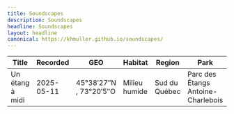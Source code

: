 ```yaml
---
title: Soundscapes
description: Soundscapes
headline: Soundscapes
layout: headline
canonical: https://khmuller.github.io/soundscapes/
---
```


|Title|Recorded|GEO|Habitat|Region|Park|Published|YouTube|
|---|---|---|---|---|---|---|---|
|Un étang à midi|2025-05-11|45°38′27″N , 73°20′5″O|Milieu humide|Sud du Québec|Parc des Étangs Antoine-Charlebois|2025-09-02|[View](https://youtu.be/xOrBvMgo5ac)|
